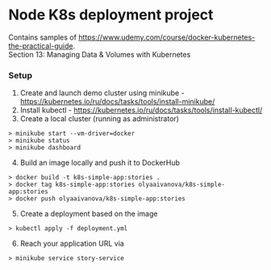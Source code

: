 # Node K8s deployment project 
Contains samples of https://www.udemy.com/course/docker-kubernetes-the-practical-guide.   
Section 13: Managing Data & Volumes with Kubernetes
### Setup
1. Create and launch demo cluster using minikube - https://kubernetes.io/ru/docs/tasks/tools/install-minikube/
2. Install kubectl - https://kubernetes.io/ru/docs/tasks/tools/install-kubectl/
3. Create a local cluster (running as administrator)
```
> minikube start --vm-driver=docker
> minikube status
> minikube dashboard
```
4. Build an image locally and push it to DockerHub
```
> docker build -t k8s-simple-app:stories .
> docker tag k8s-simple-app:stories olyaaivanova/k8s-simple-app:stories
> docker push olyaaivanova/k8s-simple-app:stories
```
5. Create a deployment based on the image
```
> kubectl apply -f deployment.yml
```
6. Reach your application URL via
```
> minikube service story-service
```